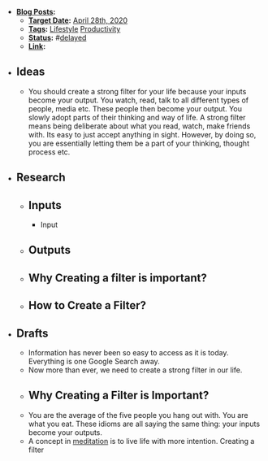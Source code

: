 - **[Blog Posts](<Blog Posts.md>):**
    - **[Target Date](<Target Date.md>):** [April 28th, 2020](<April 28th, 2020.md>) 
    - **[Tags](<Tags.md>):** [Lifestyle](<Lifestyle.md>) [Productivity](<Productivity.md>)
    - **[Status](<Status.md>):** #[delayed](<delayed.md>)
    - **[Link](<Link.md>):** 
- ## Ideas
    - You should create a strong filter for your life because your inputs become your output. You watch, read, talk to all different types of people, media etc. These people then become your output. You slowly adopt parts of their thinking and way of life. A strong filter means being deliberate about what you read, watch, make friends with. Its easy to just accept anything in sight. However, by doing so, you are essentially letting them be a part of your thinking, thought process etc. 
- ## Research
    - ## Inputs
        - Input 
    - ## Outputs
    - ## Why Creating a filter is important?
    - ## How to Create a Filter?
- ## Drafts
    - Information has never been so easy to access as it is today. Everything is one Google Search away. 
    - Now more than ever, we need to create a strong filter in our life.
    - ## Why Creating a Filter is Important?
    - You are the average of the five people you hang out with. You are what you eat. These idioms are all saying the same thing: your inputs become your outputs. 
    - A concept in [meditation](https://www.andyjgao.com/blog/why-i-created-blog/) is to live life with more intention. Creating a filter 
